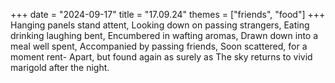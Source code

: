 +++
date = "2024-09-17"
title = "17.09.24"
themes = ["friends", "food"]
+++
Hanging panels stand attent,
Looking down on passing strangers,
Eating drinking laughing bent,
Encumbered in wafting aromas,
Drawn down into a meal well spent,
Accompanied by passing friends,
Soon scattered, for a moment rent-
Apart, but found again as surely as
The sky returns to vivid marigold after the night.
